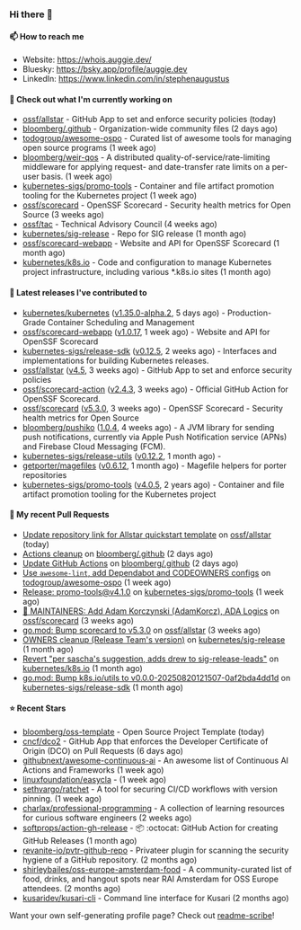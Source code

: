 ### Hi there 👋

#### 📫 How to reach me

- Website: https://whois.auggie.dev/
- Bluesky: https://bsky.app/profile/auggie.dev
- LinkedIn: https://www.linkedin.com/in/stephenaugustus

#### 👷 Check out what I'm currently working on

- [ossf/allstar](https://github.com/ossf/allstar) - GitHub App to set and enforce security policies (today)
- [bloomberg/.github](https://github.com/bloomberg/.github) - Organization-wide community files (2 days ago)
- [todogroup/awesome-ospo](https://github.com/todogroup/awesome-ospo) - Curated list of awesome tools for managing open source programs (1 week ago)
- [bloomberg/weir-qos](https://github.com/bloomberg/weir-qos) - A distributed quality-of-service/rate-limiting middleware for applying request- and date-transfer rate limits on a per-user basis. (1 week ago)
- [kubernetes-sigs/promo-tools](https://github.com/kubernetes-sigs/promo-tools) - Container and file artifact promotion tooling for the Kubernetes project (1 week ago)
- [ossf/scorecard](https://github.com/ossf/scorecard) - OpenSSF Scorecard - Security health metrics for Open Source (3 weeks ago)
- [ossf/tac](https://github.com/ossf/tac) - Technical Advisory Council (4 weeks ago)
- [kubernetes/sig-release](https://github.com/kubernetes/sig-release) - Repo for SIG release (1 month ago)
- [ossf/scorecard-webapp](https://github.com/ossf/scorecard-webapp) - Website and API for OpenSSF Scorecard (1 month ago)
- [kubernetes/k8s.io](https://github.com/kubernetes/k8s.io) - Code and configuration to manage Kubernetes project infrastructure, including various *.k8s.io sites (1 month ago)

#### 🔭 Latest releases I've contributed to

- [kubernetes/kubernetes](https://github.com/kubernetes/kubernetes) ([v1.35.0-alpha.2](https://github.com/kubernetes/kubernetes/releases/tag/v1.35.0-alpha.2), 5 days ago) - Production-Grade Container Scheduling and Management
- [ossf/scorecard-webapp](https://github.com/ossf/scorecard-webapp) ([v1.0.17](https://github.com/ossf/scorecard-webapp/releases/tag/v1.0.17), 1 week ago) - Website and API for OpenSSF Scorecard
- [kubernetes-sigs/release-sdk](https://github.com/kubernetes-sigs/release-sdk) ([v0.12.5](https://github.com/kubernetes-sigs/release-sdk/releases/tag/v0.12.5), 2 weeks ago) - Interfaces and implementations for building Kubernetes releases.
- [ossf/allstar](https://github.com/ossf/allstar) ([v4.5](https://github.com/ossf/allstar/releases/tag/v4.5), 3 weeks ago) - GitHub App to set and enforce security policies
- [ossf/scorecard-action](https://github.com/ossf/scorecard-action) ([v2.4.3](https://github.com/ossf/scorecard-action/releases/tag/v2.4.3), 3 weeks ago) - Official GitHub Action for OpenSSF Scorecard.
- [ossf/scorecard](https://github.com/ossf/scorecard) ([v5.3.0](https://github.com/ossf/scorecard/releases/tag/v5.3.0), 3 weeks ago) - OpenSSF Scorecard - Security health metrics for Open Source
- [bloomberg/pushiko](https://github.com/bloomberg/pushiko) ([1.0.4](https://github.com/bloomberg/pushiko/releases/tag/1.0.4), 4 weeks ago) - A JVM library for sending push notifications, currently via Apple Push Notification service (APNs) and Firebase Cloud Messaging (FCM).
- [kubernetes-sigs/release-utils](https://github.com/kubernetes-sigs/release-utils) ([v0.12.2](https://github.com/kubernetes-sigs/release-utils/releases/tag/v0.12.2), 1 month ago) - 
- [getporter/magefiles](https://github.com/getporter/magefiles) ([v0.6.12](https://github.com/getporter/magefiles/releases/tag/v0.6.12), 1 month ago) - Magefile helpers for porter repositories
- [kubernetes-sigs/promo-tools](https://github.com/kubernetes-sigs/promo-tools) ([v4.0.5](https://github.com/kubernetes-sigs/promo-tools/releases/tag/v4.0.5), 2 years ago) - Container and file artifact promotion tooling for the Kubernetes project

#### 🔨 My recent Pull Requests

- [Update repository link for Allstar quickstart template](https://github.com/ossf/allstar/pull/751) on [ossf/allstar](https://github.com/ossf/allstar) (today)
- [Actions cleanup](https://github.com/bloomberg/.github/pull/61) on [bloomberg/.github](https://github.com/bloomberg/.github) (2 days ago)
- [Update GitHub Actions](https://github.com/bloomberg/.github/pull/60) on [bloomberg/.github](https://github.com/bloomberg/.github) (2 days ago)
- [Use `awesome-lint`, add Dependabot and CODEOWNERS configs](https://github.com/todogroup/awesome-ospo/pull/76) on [todogroup/awesome-ospo](https://github.com/todogroup/awesome-ospo) (1 week ago)
- [Release: promo-tools@v4.1.0](https://github.com/kubernetes-sigs/promo-tools/pull/1633) on [kubernetes-sigs/promo-tools](https://github.com/kubernetes-sigs/promo-tools) (1 week ago)
- [:seedling: MAINTAINERS: Add Adam Korczynski (AdamKorcz), ADA Logics](https://github.com/ossf/scorecard/pull/4808) on [ossf/scorecard](https://github.com/ossf/scorecard) (3 weeks ago)
- [go.mod: Bump scorecard to v5.3.0](https://github.com/ossf/allstar/pull/740) on [ossf/allstar](https://github.com/ossf/allstar) (3 weeks ago)
- [OWNERS cleanup (Release Team&#39;s version)](https://github.com/kubernetes/sig-release/pull/2865) on [kubernetes/sig-release](https://github.com/kubernetes/sig-release) (1 month ago)
- [Revert &#34;per sascha&#39;s suggestion, adds drew to sig-release-leads&#34;](https://github.com/kubernetes/k8s.io/pull/8503) on [kubernetes/k8s.io](https://github.com/kubernetes/k8s.io) (1 month ago)
- [go.mod: Bump k8s.io/utils to v0.0.0-20250820121507-0af2bda4dd1d](https://github.com/kubernetes-sigs/release-sdk/pull/470) on [kubernetes-sigs/release-sdk](https://github.com/kubernetes-sigs/release-sdk) (1 month ago)

#### ⭐ Recent Stars

- [bloomberg/oss-template](https://github.com/bloomberg/oss-template) - Open Source Project Template (today)
- [cncf/dco2](https://github.com/cncf/dco2) - GitHub App that enforces the Developer Certificate of Origin (DCO) on Pull Requests (6 days ago)
- [githubnext/awesome-continuous-ai](https://github.com/githubnext/awesome-continuous-ai) - An awesome list of Continuous AI Actions and Frameworks (1 week ago)
- [linuxfoundation/easycla](https://github.com/linuxfoundation/easycla) -  (1 week ago)
- [sethvargo/ratchet](https://github.com/sethvargo/ratchet) - A tool for securing CI/CD workflows with version pinning. (1 week ago)
- [charlax/professional-programming](https://github.com/charlax/professional-programming) - A collection of learning resources for curious software engineers (2 weeks ago)
- [softprops/action-gh-release](https://github.com/softprops/action-gh-release) - 📦 :octocat: GitHub Action for creating GitHub Releases (1 month ago)
- [revanite-io/pvtr-github-repo](https://github.com/revanite-io/pvtr-github-repo) - Privateer plugin for scanning the security hygiene of a GitHub repository. (2 months ago)
- [shirleybailes/oss-europe-amsterdam-food](https://github.com/shirleybailes/oss-europe-amsterdam-food) - A community-curated list of food, drinks, and hangout spots near RAI Amsterdam for OSS Europe attendees. (2 months ago)
- [kusaridev/kusari-cli](https://github.com/kusaridev/kusari-cli) - Command line interface for Kusari (2 months ago)



Want your own self-generating profile page? Check out [readme-scribe](https://github.com/muesli/readme-scribe)!
